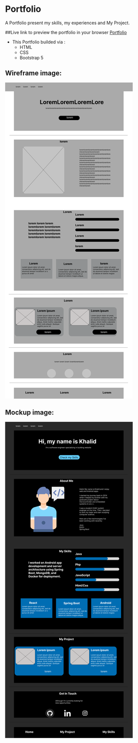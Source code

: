 # Portfolio

A Portfolio present my skills, my experiences and My Project.

##Live link to preview the portfolio in your browser
[Portfolio](https://khalledalkarmi.github.io/Portfolio/)

* This Portfolio builded via :
  - HTML
  - CSS
  - Bootstrap 5
##  Wireframe image:

![Wireframe image](./images/WireFrame.png "Wireframe image ")

##  Mockup image:

![Mockup image](./images/Mockup.png "Mockup image")

